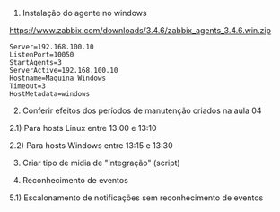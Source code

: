 
1) Instalação do agente no windows

https://www.zabbix.com/downloads/3.4.6/zabbix_agents_3.4.6.win.zip
```
Server=192.168.100.10
ListenPort=10050
StartAgents=3
ServerActive=192.168.100.10
Hostname=Maquina Windows
Timeout=3 
HostMetadata=windows
```

2) Conferir efeitos dos períodos de manutenção criados na aula 04

2.1) Para hosts Linux entre 13:00 e 13:10

2.2) Para hosts Windows entre 13:15 e 13:30

3) Criar tipo de midia de "integração" (script)

4) Reconhecimento de eventos

5.1) Escalonamento de notificações sem reconhecimento de eventos




